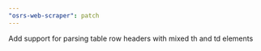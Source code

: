 ```yaml
---
"osrs-web-scraper": patch
---
```


Add support for parsing table row headers with mixed th and td elements
